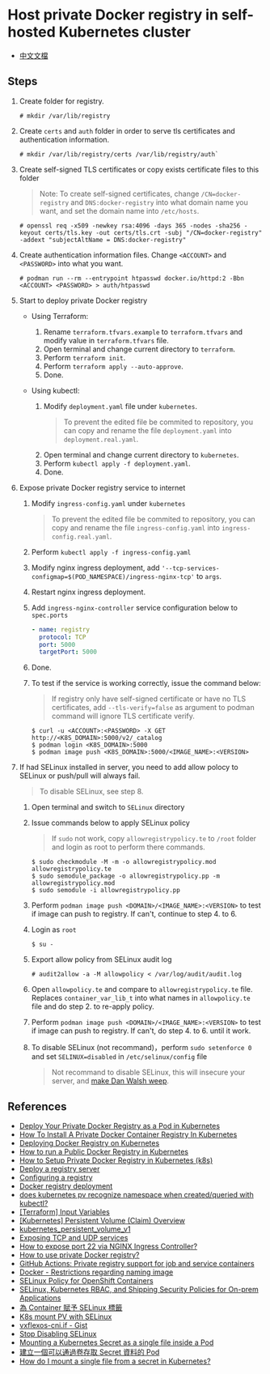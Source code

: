 # Host private Docker registry in self-hosted Kubernetes cluster

- [中文文檔](/docs/zh-TW.md)

## Steps

1. Create folder for registry.

    ```console
    # mkdir /var/lib/registry
    ```

2. Create `certs` and `auth` folder in order to serve tls certificates and authentication information.

    ```console
    # mkdir /var/lib/registry/certs /var/lib/registry/auth`
    ```

3. Create self-signed TLS certificates or copy exists certificate files to this folder

    > Note: To create self-signed certificates, change `/CN=docker-registry` and `DNS:docker-registry` into what domain name you want, and set the domain name into `/etc/hosts`.

    ```console
    # openssl req -x509 -newkey rsa:4096 -days 365 -nodes -sha256 -keyout certs/tls.key -out certs/tls.crt -subj "/CN=docker-registry" -addext "subjectAltName = DNS:docker-registry"
    ```

4. Create authentication information files. Change `<ACCOUNT>` and `<PASSWORD>` into what you want.

    ```console
    # podman run --rm --entrypoint htpasswd docker.io/httpd:2 -Bbn <ACCOUNT> <PASSWORD> > auth/htpasswd
    ```

5. Start to deploy private Docker registry

    - Using Terraform:

        1. Rename `terraform.tfvars.example` to `terraform.tfvars` and modify value in `terraform.tfvars` file.
        2. Open terminal and change current directory to `terraform`.
        3. Perform `terraform init`.
        4. Perform `terraform apply --auto-approve`.
        5. Done.

    - Using kubectl:

        1. Modify `deployment.yaml` file under `kubernetes`.
            > To prevent the edited file be commited to repository, you can copy and rename the file `deployment.yaml` into `deployment.real.yaml`.
        2. Open terminal and change current directory to `kubernetes`.
        3. Perform `kubectl apply -f deployment.yaml`.
        4. Done.

6. Expose private Docker registry service to internet

    1. Modify `ingress-config.yaml` under `kubernetes`
        > To prevent the edited file be commited to repository, you can copy and rename the file `ingress-config.yaml` into `ingress-config.real.yaml`.
    2. Perform `kubectl apply -f ingress-config.yaml`
    3. Modify nginx ingress deployment, add `'--tcp-services-configmap=$(POD_NAMESPACE)/ingress-nginx-tcp'` to `args`.
    4. Restart nginx ingress deployment.
    5. Add `ingress-nginx-controller` service configuration below to `spec.ports`

        ```yaml
        - name: registry
          protocol: TCP
          port: 5000
          targetPort: 5000
        ```

    6. Done.
    7. To test if the service is working correctly, issue the command below:

        > If registry only have self-signed certificate or have no TLS certificates, add `--tls-verify=false` as argument to podman command will ignore TLS certificate verify.

        ```console
        $ curl -u <ACCOUNT>:<PASSWORD> -X GET http://<K8S_DOMAIN>:5000/v2/_catalog
        $ podman login <K8S_DOMAIN>:5000
        $ podman image push <K8S_DOMAIN>:5000/<IMAGE_NAME>:<VERSION>
        ```

7. If had SELinux installed in server, you need to add allow polocy to SELinux or push/pull will always fail.

    > To disable SELinux, see step 8.

    1. Open terminal and switch to `SELinux` directory
    2. Issue commands below to apply SELinux policy

        > If `sudo` not work, copy `allowregistrypolicy.te` to `/root` folder and login as root to perform there commands.

        ```console
        $ sudo checkmodule -M -m -o allowregistrypolicy.mod allowregistrypolicy.te
        $ sudo semodule_package -o allowregistrypolicy.pp -m allowregistrypolicy.mod
        $ sudo semodule -i allowregistrypolicy.pp
        ```

    3. Perform `podman image push <DOMAIN>/<IMAGE_NAME>:<VERSION>` to test if image can push to registry. If can't, continue to step 4. to 6.
    4. Login as `root`

        ```console
        $ su -
        ```

    5. Export allow policy from SELinux audit log

        ```console
        # audit2allow -a -M allowpolicy < /var/log/audit/audit.log
        ```

    6. Open `allowpolicy.te` and compare to `allowregistrypolicy.te` file. Replaces `container_var_lib_t` into what names in `allowpolicy.te` file and do step 2. to re-apply policy.
    7. Perform `podman image push <DOMAIN>/<IMAGE_NAME>:<VERSION>` to test if image can push to registry. If can't, do step 4. to 6. until it work.
    8. To disable SELinux (not recommand)，perform `sudo setenforce 0` and set `SELINUX=disabled` in `/etc/selinux/config` file
        > Not recommand to disable SELinux, this will insecure your server, and [make Dan Walsh weep](https://stopdisablingselinux.com/).

## References

- [Deploy Your Private Docker Registry as a Pod in Kubernetes](https://medium.com/swlh/deploy-your-private-docker-registry-as-a-pod-in-kubernetes-f6a489bf0180)
- [How To Install A Private Docker Container Registry In Kubernetes](https://towardsdatascience.com/how-to-install-a-private-docker-container-registry-in-kubernetes-eadcfd6e0f27)
- [Deploying Docker Registry on Kubernetes](https://medium.com/geekculture/deploying-docker-registry-on-kubernetes-3319622b8f32)
- [How to run a Public Docker Registry in Kubernetes](https://www.nearform.com/blog/how-to-run-a-public-docker-registry-in-kubernetes/)
- [How to Setup Private Docker Registry in Kubernetes (k8s)](https://www.linuxtechi.com/setup-private-docker-registry-kubernetes/)
- [Deploy a registry server](https://docs.docker.com/registry/deploying/)
- [Configuring a registry](https://docs.docker.com/registry/configuration/)
- [Docker registry deployment](https://kubernetes.github.io/ingress-nginx/examples/docker-registry/)
- [does kubernetes pv recognize namespace when created/queried with kubectl?](https://stackoverflow.com/a/32324374)
- [[Terraform] Input Variables](https://godleon.github.io/blog/DevOps/terraform-input-variables/)
- [[Kubernetes] Persistent Volume (Claim) Overview](https://godleon.github.io/blog/Kubernetes/k8s-PersistentVolume-Overview/)
- [kubernetes_persistent_volume_v1](https://registry.terraform.io/providers/hashicorp/kubernetes/latest/docs/resources/persistent_volume_v1)
- [Exposing TCP and UDP services](https://kubernetes.github.io/ingress-nginx/user-guide/exposing-tcp-udp-services/)
- [How to expose port 22 via NGINX Ingress Controller?](https://stackoverflow.com/a/66371932)
- [How to use private Docker registry?](https://github.com/orgs/community/discussions/26534#discussioncomment-3252253)
- [GitHub Actions: Private registry support for job and service containers](https://github.blog/changelog/2020-09-24-github-actions-private-registry-support-for-job-and-service-containers/)
- [Docker - Restrictions regarding naming image](https://stackoverflow.com/questions/43091075/docker-restrictions-regarding-naming-image)
- [SELinux Policy for OpenShift Containers](https://zhimin-wen.medium.com/selinux-policy-for-openshift-containers-40baa1c86aa5)
- [SELinux, Kubernetes RBAC, and Shipping Security Policies for On-prem Applications](https://platform9.com/blog/selinux-kubernetes-rbac-and-shipping-security-policies-for-on-prem-applications/)
- [為 Container 賦予 SELinux 標籤](https://kubernetes.io/zh-cn/docs/tasks/configure-pod-container/security-context/#%E4%B8%BA-container-%E8%B5%8B%E4%BA%88-selinux-%E6%A0%87%E7%AD%BE)
- [K8s mount PV with SELinux](https://storage-chaos.io/k8s-selinux-mount-pv.html)
- [vxflexos-cni.if - Gist](https://gist.github.com/coulof/9df7c9f3178ecf6706b0c5316ab9de7e)
- [Stop Disabling SELinux](https://stopdisablingselinux.com/)
- [Mounting a Kubernetes Secret as a single file inside a Pod](https://www.jeffgeerling.com/blog/2019/mounting-kubernetes-secret-single-file-inside-pod)
- [建立一個可以通過卷存取 Secret 資料的 Pod](https://kubernetes.io/zh-cn/docs/tasks/inject-data-application/distribute-credentials-secure/#create-a-pod-that-has-access-to-the-secret-data-through-a-volume)
- [How do I mount a single file from a secret in Kubernetes?](https://stackoverflow.com/a/53296198)
